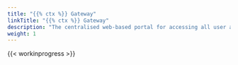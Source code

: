 ```yaml
---
title: "{{% ctx %}} Gateway"
linkTitle: "{{% ctx %}} Gateway"
description: "The centralised web-based portal for accessing all user applications and tooling in the {{% ctx %}} Innovation platform."
weight: 1
---
```


{{< workinprogress >}}
